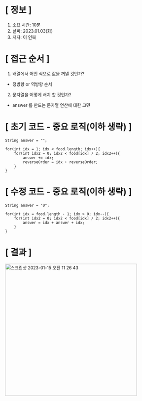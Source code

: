 # **[ 정보 ]**
1. 소요 시간: 10분
2. 날짜: 2023.01.03(화)
3. 저자: 이 인복

# **[ 접근 순서 ]**
1. 배열에서 어떤 식으로 값을 꺼낼 것인가?
-  정방향 or 역방향 순서

2. 문자열을 어떻게 배치 할 것인가?
- answer 를 만드는 문자열 연산에 대한 고민

# **[ 초기 코드 - 중요 로직(이하 생략) ]**

    String answer = "";
    
    for(int idx = 1; idx < food.length; idx++){
        for(int idx2 = 0; idx2 < food[idx] / 2; idx2++){
            answer += idx;
            reverseOrder = idx + reverseOrder;
        }
    }

# **[ 수정 코드 - 중요 로직(이하 생략) ]**

    String answer = "0";

    for(int idx = food.length - 1; idx > 0; idx--){
        for(int idx2 = 0; idx2 < food[idx] / 2; idx2++){
            answer = idx + answer + idx;
        }
    }
    
# **[ 결과 ]**
<img width="427" alt="스크린샷 2023-01-15 오전 11 26 43" src="https://user-images.githubusercontent.com/59809278/212519801-c0725d06-aed7-4a59-a3fa-48b02572bd28.png">

